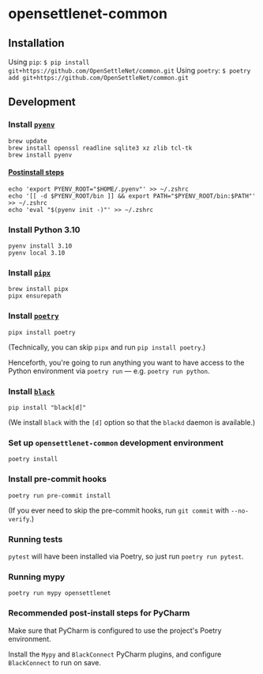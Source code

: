 # opensettlenet-common

## Installation
Using `pip`: `$ pip install git+https://github.com/OpenSettleNet/common.git`
Using `poetry`: `$ poetry add git+https://github.com/OpenSettleNet/common.git`

## Development
### Install [`pyenv`](https://github.com/pyenv/pyenv)
```commandline
brew update
brew install openssl readline sqlite3 xz zlib tcl-tk
brew install pyenv
```

#### [Postinstall steps](https://github.com/pyenv/pyenv#set-up-your-shell-environment-for-pyenv)
```commandline
echo 'export PYENV_ROOT="$HOME/.pyenv"' >> ~/.zshrc
echo '[[ -d $PYENV_ROOT/bin ]] && export PATH="$PYENV_ROOT/bin:$PATH"' >> ~/.zshrc
echo 'eval "$(pyenv init -)"' >> ~/.zshrc
```

### Install Python 3.10
```commandline
pyenv install 3.10
pyenv local 3.10
```

### Install [`pipx`](https://github.com/pypa/pipx)
```commandline
brew install pipx
pipx ensurepath
```

### Install [`poetry`](https://python-poetry.org)
```commandline
pipx install poetry
```

(Technically, you can skip `pipx` and run `pip install poetry`.)

Henceforth, you're going to run anything you want to have access to the Python environment via `poetry run` — e.g. `poetry run python`.

### Install [`black`](https://pypi.org/project/black/)

```commandline
pip install "black[d]"
```

(We install `black` with the `[d]` option so that the `blackd` daemon is available.)

### Set up `opensettlenet-common` development environment
```commandline
poetry install
```

### Install pre-commit hooks
```commandline
poetry run pre-commit install
```

(If you ever need to skip the pre-commit hooks, run `git commit` with `--no-verify`.)

### Running tests
`pytest` will have been installed via Poetry, so just run `poetry run pytest`.

### Running mypy
`poetry run mypy opensettlenet`

### Recommended post-install steps for PyCharm

Make sure that PyCharm is configured to use the project's Poetry environment.

Install the `Mypy` and `BlackConnect` PyCharm plugins, and configure `BlackConnect` to run on save.
